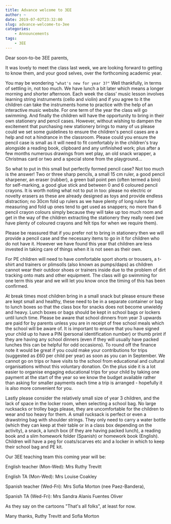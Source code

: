 ```yaml
---
title: Advance welcome to 3EE
author: ~
date: 2019-07-02T23:32:00
slug: advance-welcome-to-3ee
categories:
    - Announcements
tags:
    - 3EE
---
```


Dear soon-to-be 3EE parents,

It was lovely to meet the class last week, we are looking forward to getting to know them, and your good selves, over the forthcoming academic year.

You may be wondering `"what's new for year 3?"` Well thankfully, in terms of settling in, not too much. We have lunch a bit later which means a longer morning and shorter afternoon. Each week the class' music lesson involves learning string instruments (cello and violin) and if you agree to it the children can take the instruments home to practice with the help of an interactive music website. For one term of the year the class will go swimming. And finally the children will have the opportunity to bring in their own stationery and pencil cases. However, without wishing to dampen the excitement that purchasing new stationery brings to many of us please could we set some guidelines to ensure the children's pencil cases are a help and not a hindrance in the classroom. Please could you ensure the pencil case is small as it will need to fit comfortably in the children's tray alongside a reading book, clipboard and any unfinished work; plus after a few months numerous drawings from wet play, an old snack wrapper, a Christmas card or two and a special stone from the playground... 

So what to put in this small but perfectly formed pencil case? Not too much is the answer! Two or three sharp pencils, a small 15 cm ruler, a good pencil sharpener, an eraser (rubber), a green ball point pen (often termed a biro) for self-marking, a good glue stick and between 0 and 6 coloured pencil crayons. It is worth noting what not to put in too: please no electric or novelty erasers as these are already designed as toys and provide endless distraction; no 30cm fold up rulers as we have plenty of long rulers for measuring and fold up ones tend to get used as snappers; no more than 6 pencil crayon colours simply because they will take up too much room and get in the way of the children extracting the stationery they really need (we have plenty of coloured crayons and felt tips for when we require them). 

Please be reassured that if you prefer not to bring in stationery then we will provide a pencil case and the necessary items to go in it for children who do not have it. However we have found this year that children are less invested in taking care of things when it is not seen as their own.

For PE children will need to have comfortable sport shorts or trousers, a t-shirt and trainers or plimsolls (also known as pumps/daps) as children cannot wear their outdoor shoes or trainers inside due to the problem of dirt tracking onto mats and other equipment. The class will go swimming for one term this year and we will let you know once the timing of this has been confirmed. 

At break times most children bring in a small snack but please ensure these are kept small and healthy, these need to be in a separate container or bag to lunch boxes so that the class box for snacks does not become unwieldy and heavy. Lunch boxes or bags should be kept in school bags or lockers until lunch time. Please be aware that school dinners from year 3 upwards are paid for by parents unless you are in receipt of free school meals which the school will be aware of. It is important to ensure that you have signed your child up to have a PIN (personal identification number) or thumb print if they are having any school dinners (even if they will usually have packed lunches this can be helpful for odd occasions). To round off the finance note it would be great if you could make your contributions for trips (suggested as £60 per child per year) as soon as you can in September. We cannot go on trips or have visits to the school from educational and cultural organisations without this voluntary donation. On the plus side it is a lot easier to organise engaging educational trips for your child by taking one payment at the start of the year so we know the budget available rather than asking for smaller payments each time a trip is arranged - hopefully it is also more convenient for you. 

Lastly please consider the relatively small size of year 3 children, and the lack of space in the locker room, when selecting a school bag. No large rucksacks or trolley bags please, they are uncomfortable for the children to wear and too heavy for them. A small rucksack is perfect or even a drawstring bag with shoulder strings. They only need to carry a water bottle (which they can keep at their table or in a class box depending on the activity), a snack, a lunch box (if they are having packed lunch), a reading book and a slim homework folder (Spanish) or homework book (English). Children will have a peg for coats/scarves etc and a locker in which to keep their school bag and PE kit.

Our 3EE teaching team this coming year will be:

English teacher (Mon-Wed): Mrs Ruthy Trevitt

English TA (Mon-Wed): Mrs Louise Coakley

Spanish teacher (Wed-Fri): Mrs Sofia Morton (nee Paez-Bandera), 

Spanish TA (Wed-Fri): Mrs Sandra Alanis Fuentes Oliver

As they say on the cartoons "That's all folks", at least for now.

Many thanks,
Ruthy Trevitt and Sofia Morton